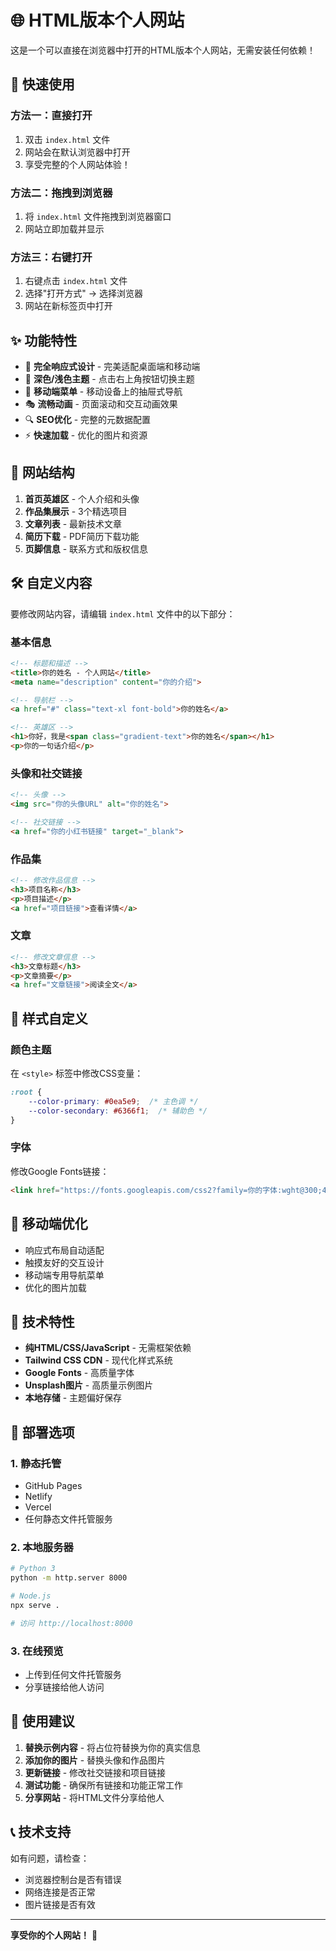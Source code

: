 # 🌐 HTML版本个人网站

这是一个可以直接在浏览器中打开的HTML版本个人网站，无需安装任何依赖！

## 🚀 快速使用

### 方法一：直接打开
1. 双击 `index.html` 文件
2. 网站会在默认浏览器中打开
3. 享受完整的个人网站体验！

### 方法二：拖拽到浏览器
1. 将 `index.html` 文件拖拽到浏览器窗口
2. 网站立即加载并显示

### 方法三：右键打开
1. 右键点击 `index.html` 文件
2. 选择"打开方式" → 选择浏览器
3. 网站在新标签页中打开

## ✨ 功能特性

- 🎨 **完全响应式设计** - 完美适配桌面端和移动端
- 🌙 **深色/浅色主题** - 点击右上角按钮切换主题
- 📱 **移动端菜单** - 移动设备上的抽屉式导航
- 🎭 **流畅动画** - 页面滚动和交互动画效果
- 🔍 **SEO优化** - 完整的元数据配置
- ⚡ **快速加载** - 优化的图片和资源

## 🎯 网站结构

1. **首页英雄区** - 个人介绍和头像
2. **作品集展示** - 3个精选项目
3. **文章列表** - 最新技术文章
4. **简历下载** - PDF简历下载功能
5. **页脚信息** - 联系方式和版权信息

## 🛠️ 自定义内容

要修改网站内容，请编辑 `index.html` 文件中的以下部分：

### 基本信息
```html
<!-- 标题和描述 -->
<title>你的姓名 - 个人网站</title>
<meta name="description" content="你的介绍">

<!-- 导航栏 -->
<a href="#" class="text-xl font-bold">你的姓名</a>

<!-- 英雄区 -->
<h1>你好，我是<span class="gradient-text">你的姓名</span></h1>
<p>你的一句话介绍</p>
```

### 头像和社交链接
```html
<!-- 头像 -->
<img src="你的头像URL" alt="你的姓名">

<!-- 社交链接 -->
<a href="你的小红书链接" target="_blank">
```

### 作品集
```html
<!-- 修改作品信息 -->
<h3>项目名称</h3>
<p>项目描述</p>
<a href="项目链接">查看详情</a>
```

### 文章
```html
<!-- 修改文章信息 -->
<h3>文章标题</h3>
<p>文章摘要</p>
<a href="文章链接">阅读全文</a>
```

## 🎨 样式自定义

### 颜色主题
在 `<style>` 标签中修改CSS变量：
```css
:root {
    --color-primary: #0ea5e9;  /* 主色调 */
    --color-secondary: #6366f1;  /* 辅助色 */
}
```

### 字体
修改Google Fonts链接：
```html
<link href="https://fonts.googleapis.com/css2?family=你的字体:wght@300;400;500;600;700&display=swap" rel="stylesheet">
```

## 📱 移动端优化

- 响应式布局自动适配
- 触摸友好的交互设计
- 移动端专用导航菜单
- 优化的图片加载

## 🔧 技术特性

- **纯HTML/CSS/JavaScript** - 无需框架依赖
- **Tailwind CSS CDN** - 现代化样式系统
- **Google Fonts** - 高质量字体
- **Unsplash图片** - 高质量示例图片
- **本地存储** - 主题偏好保存

## 🚀 部署选项

### 1. 静态托管
- GitHub Pages
- Netlify
- Vercel
- 任何静态文件托管服务

### 2. 本地服务器
```bash
# Python 3
python -m http.server 8000

# Node.js
npx serve .

# 访问 http://localhost:8000
```

### 3. 在线预览
- 上传到任何文件托管服务
- 分享链接给他人访问

## 🎉 使用建议

1. **替换示例内容** - 将占位符替换为你的真实信息
2. **添加你的图片** - 替换头像和作品图片
3. **更新链接** - 修改社交链接和项目链接
4. **测试功能** - 确保所有链接和功能正常工作
5. **分享网站** - 将HTML文件分享给他人

## 📞 技术支持

如有问题，请检查：
- 浏览器控制台是否有错误
- 网络连接是否正常
- 图片链接是否有效

---

**享受你的个人网站！** 🎉
